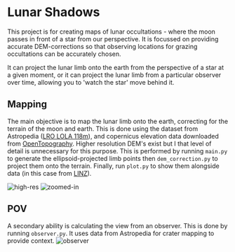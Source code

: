 # Lunar Shadows

This project is for creating maps of lunar occultations - where the moon passes in front of a star from our perspective. It is focussed on providing accurate DEM-corrections so that observing locations for
grazing occultations can be accurately chosen.

It can project the lunar limb onto the earth from the perspective of a star at a given moment, or it can project the lunar limb from a particular observer over time, allowing you to 'watch the star' move behind it.

## Mapping
The main objective is to map the lunar limb onto the earth, correcting for the terrain of the moon and earth. This is done using the dataset from Astropedia ([LRO LOLA 118m](https://astrogeology.usgs.gov/search/map/moon_lro_lola_dem_118m)), and copernicus elevation data downloaded from [OpenTopography](https://portal.opentopography.org/raster?opentopoID=OTSDEM.032021.4326.1). Higher resolution DEM's exist but I that level of detail is unnecessary for this purpose. This is performed by running `main.py` to generate the ellipsoid-projected limb points then `dem_correction.py` to project them onto the terrain. Finally, run `plot.py` to show them alongside data (in this case from [LINZ](data.linz.govt.nz)).


![high-res](https://github.com/user-attachments/assets/13e06d62-47dd-42d7-8269-e7f172cd942b)
![zoomed-in](https://github.com/user-attachments/assets/43aec462-0750-43ef-9cce-49b90a18d49e)

## POV
A secondary ability is calculating the view from an observer. This is done by running `observer.py`. It uses data from Astropedia for crater mapping to provide context.
![observer](https://github.com/user-attachments/assets/36e62d8c-76c9-4c66-947c-715e05e8531c)
